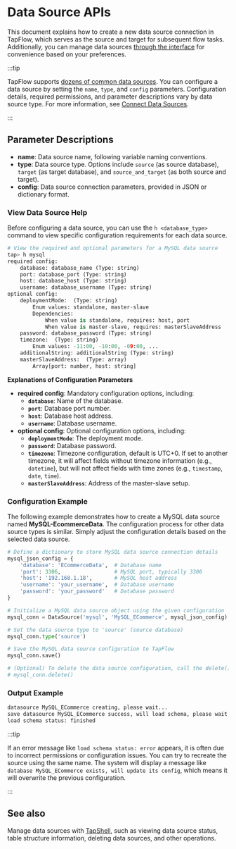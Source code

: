# Data Source APIs

This document explains how to create a new data source connection in TapFlow, which serves as the source and target for subsequent flow tasks. Additionally, you can manage data sources [through the interface](../../prerequisites/README.md) for convenience based on your preferences.

:::tip

TapFlow supports [dozens of common data sources](../../prerequisites/supported-databases.md). You can configure a data source by setting the `name`, `type`, and `config` parameters. Configuration details, required permissions, and parameter descriptions vary by data source type. For more information, see [Connect Data Sources](../../prerequisites/README.md).

:::

## Parameter Descriptions

- **name**: Data source name, following variable naming conventions.
- **type**: Data source type. Options include `source` (as source database), `target` (as target database), and `source_and_target` (as both source and target).
- **config**: Data source connection parameters, provided in JSON or dictionary format.

### View Data Source Help

Before configuring a data source, you can use the `h <database_type>` command to view specific configuration requirements for each data source.

```python
# View the required and optional parameters for a MySQL data source
tap> h mysql
required config:
    database: database_name (Type: string)                                                                                                        
    port: database_port (Type: string)                                                                                                            
    host: database_host (Type: string)                                                                                                            
    username: database_username (Type: string)                                                                                                    
optional config:
    deploymentMode:  (Type: string)                                                                                                               
        Enum values: standalone, master-slave
        Dependencies:
            When value is standalone, requires: host, port
            When value is master-slave, requires: masterSlaveAddress
    password: database_password (Type: string)                                                                                                    
    timezone:  (Type: string)                                                                                                                     
        Enum values: -11:00, -10:00, -09:00, ...
    additionalString: additionalString (Type: string)                                                                                               
    masterSlaveAddress:  (Type: array)                                                                                                            
        Array[port: number, host: string]
```

**Explanations of Configuration Parameters**

- **required config**: Mandatory configuration options, including:
  - **`database`**: Name of the database.
  - **`port`**: Database port number.
  - **`host`**: Database host address.
  - **`username`**: Database username.
- **optional config**: Optional configuration options, including:
  - **`deploymentMode`**: The deployment mode.
  - **`password`**: Database password.
  - **`timezone`**: Timezone configuration, default is UTC+0. If set to another timezone, it will affect fields without timezone information (e.g., `datetime`), but will not affect fields with time zones (e.g., `timestamp`, `date`, `time`).
  - **`masterSlaveAddress`**: Address of the master-slave setup.



### Configuration Example

The following example demonstrates how to create a MySQL data source named **MySQL-EcommerceData**. The configuration process for other data source types is similar. Simply adjust the configuration details based on the selected data source.

```python
# Define a dictionary to store MySQL data source connection details
mysql_json_config = {
    'database': 'ECommerceData',  # Database name
    'port': 3306,                 # MySQL port, typically 3306
    'host': '192.168.1.18',       # MySQL host address
    'username': 'your_username',  # Database username
    'password': 'your_password'   # Database password
}

# Initialize a MySQL data source object using the given configuration
mysql_conn = DataSource('mysql', 'MySQL_ECommerce', mysql_json_config)

# Set the data source type to 'source' (source database)
mysql_conn.type('source')

# Save the MySQL data source configuration to TapFlow
mysql_conn.save()

# (Optional) To delete the data source configuration, call the delete() method
# mysql_conn.delete()
```



### Output Example

```python
datasource MySQL_ECommerce creating, please wait...                                
save datasource MySQL_ECommerce success, will load schema, please wait...          
load schema status: finished
```

:::tip

If an error message like `load schema status: error` appears, it is often due to incorrect permissions or configuration issues. You can try to recreate the source using the same name. The system will display a message like `database MySQL_ECommerce exists, will update its config`, which means it will overwrite the previous configuration.

:::

## See also

Manage data sources with [TapShell](../tapshell-reference), such as viewing data source status, table structure information, deleting data sources, and other operations.
